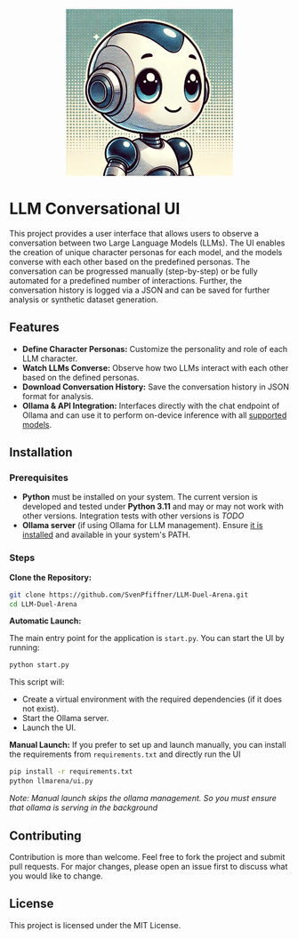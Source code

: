 <div align="center">

<img src="https://github.com/SvenPfiffner/LLM-Duel-Arena/blob/main/llmarena/media/robot_pfp02.png" width="300">

</div>

# LLM Conversational UI

This project provides a user interface that allows users to observe a conversation between two Large Language Models (LLMs). The UI enables the creation of unique character personas for each model, and the models converse with each other based on the predefined personas. The conversation can be progressed manually (step-by-step) or be fully automated for a predefined number of interactions. Further, the conversation history is logged via a JSON and can be saved for further analysis or synthetic dataset generation.

## Features

- **Define Character Personas:** Customize the personality and role of each LLM character.
- **Watch LLMs Converse:** Observe how two LLMs interact with each other based on the defined personas.
- **Download Conversation History:** Save the conversation history in JSON format for analysis.
- **Ollama & API Integration:** Interfaces directly with the chat endpoint of Ollama and can use it to perform on-device inference with all [supported models](https://ollama.com/library).

## Installation

### Prerequisites

- **Python** must be installed on your system. The current version is developed and tested under **Python 3.11** and may or may not work with other versions. Integration tests with other versions is *TODO*
- **Ollama server** (if using Ollama for LLM management). Ensure [it is installed](https://ollama.com/) and available in your system's PATH.

### Steps

**Clone the Repository:**

```bash
git clone https://github.com/SvenPfiffner/LLM-Duel-Arena.git
cd LLM-Duel-Arena
```

**Automatic Launch:**

The main entry point for the application is `start.py`. You can start the UI by running:

```bash
python start.py
```

This script will:
- Create a virtual environment with the required dependencies (if it does not exist).
- Start the Ollama server.
- Launch the UI.

**Manual Launch:**
If you prefer to set up and launch manually, you can install the requirements from `requirements.txt` and directly run the UI

```bash
pip install -r requirements.txt
python llmarena/ui.py
```

*Note: Manual launch skips the ollama management. So you must ensure that ollama is serving in the background*

## Contributing
Contribution is more than welcome. Feel free to fork the project and submit pull requests. For major changes, please open an issue first to discuss what you would like to change.

## License
This project is licensed under the MIT License.
